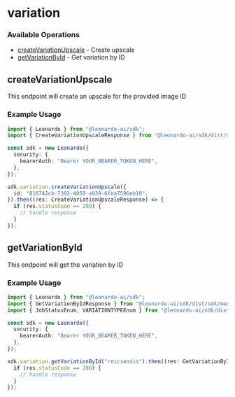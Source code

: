 # variation

### Available Operations

* [createVariationUpscale](#createvariationupscale) - Create upscale
* [getVariationById](#getvariationbyid) - Get variation by ID

## createVariationUpscale

This endpoint will create an upscale for the provided image ID

### Example Usage

```typescript
import { Leonardo } from "@leonardo-ai/sdk";
import { CreateVariationUpscaleResponse } from "@leonardo-ai/sdk/dist/sdk/models/operations";

const sdk = new Leonardo({
  security: {
    bearerAuth: "Bearer YOUR_BEARER_TOKEN_HERE",
  },
});

sdk.variation.createVariationUpscale({
  id: "816742cb-7392-4059-a939-6fea7596eb10",
}).then((res: CreateVariationUpscaleResponse) => {
  if (res.statusCode == 200) {
    // handle response
  }
});
```

## getVariationById

This endpoint will get the variation by ID

### Example Usage

```typescript
import { Leonardo } from "@leonardo-ai/sdk";
import { GetVariationByIdResponse } from "@leonardo-ai/sdk/dist/sdk/models/operations";
import { JobStatusEnum, VARIATIONTYPEEnum } from "@leonardo-ai/sdk/dist/sdk/models/shared";

const sdk = new Leonardo({
  security: {
    bearerAuth: "Bearer YOUR_BEARER_TOKEN_HERE",
  },
});

sdk.variation.getVariationById("reiciendis").then((res: GetVariationByIdResponse) => {
  if (res.statusCode == 200) {
    // handle response
  }
});
```
